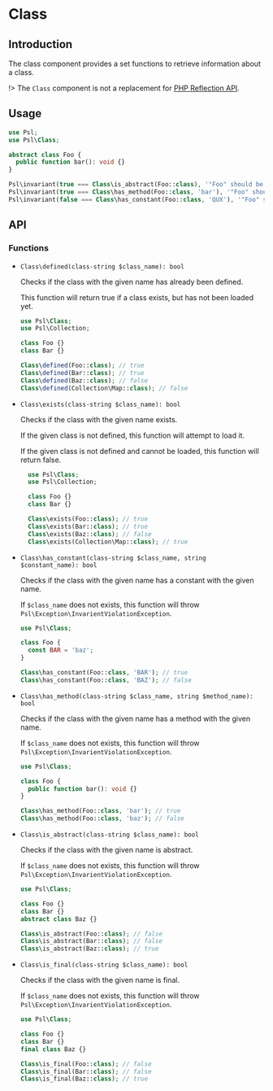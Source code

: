 # Class

## Introduction

The class component provides a set functions to retrieve information about a class.

!> The `Class` component is not a replacement for [PHP Reflection API](https://php.net/manual/en/book.reflection.php).

## Usage

```php
use Psl;
use Psl\Class;

abstract class Foo {
  public function bar(): void {}
}

Psl\invariant(true === Class\is_abstract(Foo::class), '"Foo" should be abstract.');
Psl\invariant(true === Class\has_method(Foo::class, 'bar'), '"Foo" should have a "bar" method.');
Psl\invariant(false === Class\has_constant(Foo::class, 'QUX'), '"Foo" should not have constant "QUX".');
```

## API

### Functions

* `Class\defined(class-string $class_name): bool`
  
  Checks if the class with the given name has already been defined.

  This function will return true if a class exists, but has not been loaded yet.

  ```php
  use Psl\Class;
  use Psl\Collection;

  class Foo {}
  class Bar {}

  Class\defined(Foo::class); // true
  Class\defined(Bar::class); // true
  Class\defined(Baz::class); // false
  Class\defined(Collection\Map::class); // false
  ```

* `Class\exists(class-string $class_name): bool`

  Checks if the class with the given name exists.

  If the given class is not defined, this function will attempt to load it.

  If the given class is not defined and cannot be loaded, this function will return false.

  ```php
    use Psl\Class;
    use Psl\Collection;
  
    class Foo {}
    class Bar {}
  
    Class\exists(Foo::class); // true
    Class\exists(Bar::class); // true
    Class\exists(Baz::class); // false
    Class\exists(Collection\Map::class); // true
    ```

* `Class\has_constant(class-string $class_name, string $constant_name): bool`

  Checks if the class with the given name has a constant with the given name.

  If `$class_name` does not exists, this function will throw `Psl\Exception\InvarientViolationException`.

  ```php
  use Psl\Class;
  
  class Foo {
    const BAR = 'baz';
  }
  
  Class\has_constant(Foo::class, 'BAR'); // true
  Class\has_constant(Foo::class, 'BAZ'); // false
  ```

* `Class\has_method(class-string $class_name, string $method_name): bool`

  Checks if the class with the given name has a method with the given name.

  If `$class_name` does not exists, this function will throw `Psl\Exception\InvarientViolationException`.

  ```php
  use Psl\Class;
  
  class Foo {
    public function bar(): void {}
  }
  
  Class\has_method(Foo::class, 'bar'); // true
  Class\has_method(Foo::class, 'baz'); // false
  ```

* `Class\is_abstract(class-string $class_name): bool`

  Checks if the class with the given name is abstract.

  If `$class_name` does not exists, this function will throw `Psl\Exception\InvarientViolationException`.

  ```php
  use Psl\Class;
  
  class Foo {}
  class Bar {}
  abstract class Baz {}
  
  Class\is_abstract(Foo::class); // false
  Class\is_abstract(Bar::class); // false
  Class\is_abstract(Baz::class); // true
  ```

* `Class\is_final(class-string $class_name): bool`

  Checks if the class with the given name is final.

  If `$class_name` does not exists, this function will throw `Psl\Exception\InvarientViolationException`.

  ```php
  use Psl\Class;
  
  class Foo {}
  class Bar {}
  final class Baz {}
  
  Class\is_final(Foo::class); // false
  Class\is_final(Bar::class); // false
  Class\is_final(Baz::class); // true
  ```

